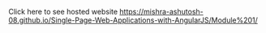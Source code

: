 Click here to see hosted website
https://mishra-ashutosh-08.github.io/Single-Page-Web-Applications-with-AngularJS/Module%201/
